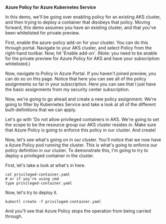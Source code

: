 **Azure Policy for Azure Kubernetes Service**

In this demo, we'll be going over enabling policy for an existing AKS cluster, and then trying to deploy a container that disobeys that policy. 
Moving forward, this demo assumes you have an existing cluster, and that you've been whitelisted for private preview.

First, enable the azure-policy add-on for your cluster. You can do this through portal. Navigate to your AKS cluster, and select Policy from the right-hand toolbar. Now, hit 'Enable add-on'. (Note: you need to be anable for the private preview for Azure Policy for AKS and have your subscription whitelisted.)

Now, navigate to Policy in Azure Portal. If you haven't joined preview, you can do so on this page. Notice that here you can see all of the policy assignments so far in your subscription. Here you can see that I just have the basic assignments from my security center subscription. 

Now, we're going to go ahead and create a new policy assignment. We're going to filter by Kubernetes Service and take a look at all of the different built-definitions that we can apply.

Let's go with 'Do not allow privileged containers in AKS. We're going to set the scope to be the resource group our AKS cluster resides in. Make sure that Azure Policy is going to enforce this policy in our cluster. And create!

Now, let's see what's going on in our cluster. You'll notice that we now have a Azure Policy pod running the cluster. This is what's going to enforce our policy definition in our cluster. To demonstrate this, I'm going to try to deploy a privileged container in the cluster. 

First, let's take a look at what's in here.

```
cat privileged-container.yaml
# or if you're using cmd
type privileged-container.yaml
```

Now, let's try to deploy it.
```
kubectl create -f privileged-container.yaml
```

And you'll see that Azure Policy stops the operation from being carried through. 